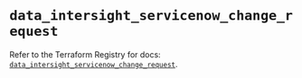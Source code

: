 # `data_intersight_servicenow_change_request`

Refer to the Terraform Registry for docs: [`data_intersight_servicenow_change_request`](https://registry.terraform.io/providers/ciscodevnet/intersight/1.0.71/docs/data-sources/servicenow_change_request).
